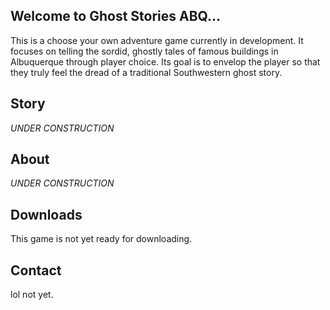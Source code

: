 ## Welcome to Ghost Stories ABQ...

This is a choose your own adventure game currently in development. It focuses on telling the sordid, ghostly tales of famous buildings in Albuquerque through player choice. Its goal is to envelop the player so that they truly feel the dread of a traditional Southwestern ghost story.

## Story

*UNDER CONSTRUCTION*

## About

*UNDER CONSTRUCTION*

## Downloads

This game is not yet ready for downloading.

## Contact

lol not yet.
